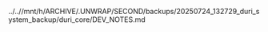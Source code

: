 ../..//mnt/h/ARCHIVE/.UNWRAP/SECOND/backups/20250724_132729_duri_system_backup/duri_core/DEV_NOTES.md